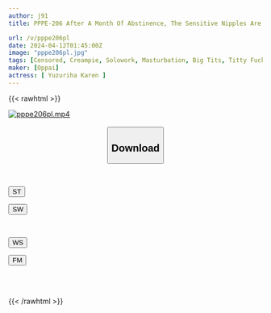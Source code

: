 ```yaml
---
author: j91
title: PPPE-206 After A Month Of Abstinence, The Sensitive Nipples Are Kneaded And Fucked Karen Yuzuriha

url: /v/pppe206pl
date: 2024-04-12T01:45:00Z
image: "pppe206pl.jpg"
tags: [Censored, Creampie, Solowork, Masturbation, Big Tits, Titty Fuck, Toy	]
maker: [Oppai]
actress: [ Yuzuriha Karen ]
---
```



{{< rawhtml >}}

<div class="video" data-videoid="XYj1P1JorqfDrXm">
    <a href="javascript:;">
        <img src="/v/pppe206pl/pppe206pl.jpg" width="WIDTH" height="HEIGHT" alt="pppe206pl.mp4" loading="lazy">
    </a>
</div>

<script type="text/javascript" src="https://j91.asia/asset/on-demand-st.js"></script>

<br>
  <link rel="stylesheet" href="https://j91.asia/asset/bs5.css">
  
  <center>
  <button class="btn btn-primary" type="button" data-bs-toggle="collapse" data-bs-target=".multi-collapse" aria-expanded="false" aria-controls="multiCollapseExample1 multiCollapseExample2"><h2>Download</h2></button></center>
</p>
<div class="row">
  <div class="col">
    <div class="collapse multi-collapse" id="multiCollapseExample1">
      <div class="card card-body">
	      	      <br>
<div class="buttons">  
<p><a href="https://streamtape.to/v/XYj1P1JorqfDrXm" target="_blank"><button class="btn-hover color-3"><i class="fa fa-download"></i> ST</button></a></p>
<p><a href="https://asnwish.com/lo3dax8246i1" target="_blank"><button class="btn-hover color-2"><i class="fa fa-download"></i> SW</button></a></p></div>
    </div>
  </div>
</div>
  <div class="col">
    <div class="collapse multi-collapse" id="multiCollapseExample2">
      <div class="card card-body">
	      <br>
<div class="buttons">
<p><a href="https://wolfstream.tv/8x8y4ni8vwqf"><button class="btn-hover color-9"><i class="fa fa-download"></i> WS</button></a></p>
<p><a href="https://filemoon.sx/d/nj2swqk7lsej"><button class="btn-hover color-8"><i class="fa fa-download"></i> FM</button></a></p></div>
<br><br>
      </div>
    </div>
  </div>
</div>

{{< /rawhtml >}}